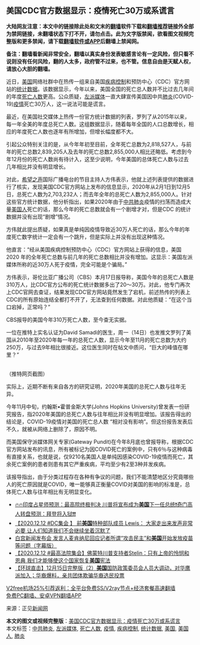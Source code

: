  <h2>美国CDC官方数据显示：疫情死亡30万或系谎言</h2> <p class="notice"><b>大陆网友注意：本文中的链接除此处和文末的<a href="https://github.com/bannedbook/fanqiang" >翻墙</a>软件下载和<a href="https://github.com/killgcd/justmysocks/blob/master/README.md">翻墙推荐</a>链接外全部为禁网链接，未翻墙状态下打不开，请勿点击。此为文字版禁闻，欲看图文视频完整版和更多禁闻，请下载<a href="https://github.com/bannedbook/fanqiang">翻墙软件或APP</a>后翻墙上禁闻网。</p><p>备注：翻墙看新闻非常安全，翻墙以真实身份发表敏感言论有一定风险，但只看不说则没有任何风险，翻的人太多，政府管不过来，也不管。信息自由是天赋人权，请放心大胆的翻墙。</b></p>  <div class="entry"> <p></p> <p>近日，<a href="https://www.bannedbook.org/bnews/tag/%e7%be%8e%e5%9b%bd/" class="st_tag internal_tag" rel="tag" title="标签 美国 下的日志">美国</a>网络社群中在热传一组来自美国<a href="https://www.bannedbook.org/bnews/tag/%E7%96%BE%E7%97%85%E6%8E%A7%E5%88%B6/" class="st_tag internal_tag" rel="tag" title="标签 疾病控制 下的日志">疾病控制</a>和预防中心（CDC）官方网站的<a href="https://www.bannedbook.org/bnews/tag/%E7%BB%9F%E8%AE%A1%E6%95%B0%E6%8D%AE/" class="st_tag internal_tag" rel="tag" title="标签 统计数据 下的日志">统计数据</a>。该数据显示，今年以来，美国全国的死亡总人数并不比过去几年间的年度<a href="https://www.bannedbook.org/bnews/tag/%E6%AD%BB%E4%BA%A1%E4%BA%BA%E6%95%B0/" class="st_tag internal_tag" rel="tag" title="标签 死亡人数 下的日志">死亡人数</a>更高。公众质疑，<a href="https://www.bannedbook.org/bnews/tag/%e5%b7%a6%e6%b4%be%e5%aa%92%e4%bd%93/" class="st_tag internal_tag" rel="tag" title="标签 左派媒体 下的日志">左派媒体</a>一直大肆宣传美国因中共<a href="https://www.bannedbook.org/bnews/tag/%e8%82%ba%e7%82%8e/" class="st_tag internal_tag" rel="tag" title="标签 肺炎 下的日志">肺炎</a>(COVID-19)<a href="https://www.bannedbook.org/bnews/tag/%E7%96%AB%E6%83%85/" class="st_tag internal_tag" rel="tag" title="标签 疫情 下的日志">疫情</a>死亡30万人，这一说法可能是谎言。</p> <p>最近，在美国社交媒体上热传一份官方统计数据的列表，罗列了从2015年以来，每一年全美的年度总死亡人数。这组数据显示，随着每年全国的人口总数增长，相应的年度死亡人数也逐年有所增加，但增长幅度都不大。</p> <p>引起公众特别关注的是，从今年年初至目前，全年死亡总数为2,818,527人，与前年的死亡总数2,839,205人及去年的死亡总数2,855,000人相比还略低。考虑到今年12月份的死亡人数尚有待计入，这至少说明，今年美国的总体死亡人数与过去几年相比并没有明显增长。</p>  <p>对此，<span class='wp_keywordlink_affiliate'><a href="https://www.soundofhope.org" title="希望之声" target="_blank">希望之声</a></span>国际广播电台的节目主持人方伟表示，他就上述列表提供的数据进行了核实，发现美国CDC官方网站上发布的信息显示，2020年从2月1日到12月5日，总死亡人数为2,703,232人；而去年全年的总死亡人数为2,855,000人。针对这些官方统计数据，他分析指出，如果2020年由于<a href="https://www.bannedbook.org/bnews/tag/%e4%b8%ad%e5%85%b1%e8%82%ba%e7%82%8e/" class="st_tag internal_tag" rel="tag" title="标签 中共肺炎 下的日志">中共肺炎</a>疫情的扫荡而造成大量<a href="https://www.bannedbook.org/bnews/tag/%E7%BE%8E%E5%9B%BD%E4%BA%BA/" class="st_tag internal_tag" rel="tag" title="标签 美国人 下的日志">美国人</a>死亡的话，那么今年的死亡总数就会有一个剧增才对，但是CDC 的统计数据并没有出现“剧增”情况。</p> <p></p> <p>方伟就此提出质疑，如果真是单纯因疫情导致近30万人死亡的话，那么今年的年度死亡数字统计一定会有一个跳升，但是实际上并没有出现这种情况。</p> <p>他直言：“经从美国疾病控制预防中心（CDC）官方网站上获得的信息，美国2020 年的全年死亡总数与前几年的死亡总数相比并没有增加。这显示：美国左派媒体所称的近30万人死于疫情，完全可能是个骗局。”</p>  <p>方伟表示，哥伦比亚广播公司（CBS）本月17日报导称，美国今年的总死亡人数是310万人，比CDC官方公布的死亡统计数据多出了20～30万。对此，他专门再次上CDC官网去查证，结果发现CDC官方网站竟然发生了宕机，前述热传的列表上CDC的所有原始连结全都打不开了，无法查到任何数据。对此他质疑：“在这个当口宕掉，正常吗？”</p> <p>CBS报导的美国今年310万死亡人数，至今查无实据。</p> <p>一位在推特上实名认证为David Samadi的医生，周一（14日）也发推文罗列了美国从2010年至2020年每一年的总死亡人数，显示今年至11月的死亡总数为大约250万，与过去9年相比很接近。这位医生同时在帖文中质问，“巨大的峰值在哪里？”</p> <p><br /> （推特网页截图）</p>  <p>实际上，近期不断有来自各方的研究证明，2020年美国的总死亡人数与往年无异。</p> <p>今年11月中旬，约翰斯•霍普金斯大学(Johns Hopkins University)曾发表一份研究报告，指2020年美国的总死亡人数与往年相比并没有明显增加。该报告得出的结论是，COVID-19疫情对美国的死亡总人数 “相对没有影响”。但这份报告发表后不久，就被从网络上删除了，原因不明。</p> <p>而美国保守派媒体网关专家(Gateway Pundit)在今年8月底也曾报导称，根据CDC官方网站发布的讯息，所有被标记为因COVID死亡的案例中，只有6％与这种病毒有直接关系，也就是说，仅9210名美国人是单纯因感染COVID-19疫情而死亡，其余死亡案例的患者则患有其它严重疾病，平均至少有2至3种并发疾病。</p> <p>该报导指出，由于分类过程存在各种有争议的问题，我们不能清楚地区分究竟哪些人的死亡原因就是COVID，唯一能够真正衡量COVID对美国的影响的标准是，总体死亡人数与往年相比有无明显变化。</p>  <ul class='op-related-articles' title='相关阅读'> <li><a href='https://www.bannedbook.org/bnews/bannedvideo/20201217/1449436.html' target='_blank'>🔥🔥印度占星师预测：最高院终极判决 川普将宣布成为<b>美国</b>下一任总统❗奇门高人转盘预测：拜登将入狱❗❗</a></li> <li><a href='https://www.bannedbook.org/bnews/bannedvideo/20201217/1449433.html' target='_blank'>【2020.12.12 #DC集会 】 前<b>美国</b>特种部队成员 Lewis：  大家走出来发声非常必要 让人们知道我们不会继续坐着沉默了</a></li> <li><a href='https://www.bannedbook.org/bnews/bannedvideo/20201217/1449432.html' target='_blank'>白宫新闻发布会 发言人麦肯纳尼回应记者所谓“攻击民主”和<b>美国</b>开始发放疫苗等问题（字幕版）</a></li> <li><a href='https://www.bannedbook.org/bnews/bannedvideo/20201217/1449430.html' target='_blank'>【2020.12.12 #最高法院集会】佛蒙特川普支持者Stelin：只有上帝的怜悯和恩典 我们才能够使这个国家恢复<b>美国</b>宪法</a></li> <li><a href='https://www.bannedbook.org/bnews/bannedvideo/20201217/1449397.html' target='_blank'>【环球直击】12月15日完整版（2）<b>美国</b>国防政策委员会人员大调动，对华鹰派加入；华裔爆料，亲共团体欺骗华裔选民投票</a></li> </ul> <p class="texttj"> <a href="https://github.com/bannedbook/fanqiang/wiki/V2ray%E6%9C%BA%E5%9C%BA" target="_blank">V2free机场25%引荐返利：全平台免费SS/V2ray节点+经济套餐高速翻墙</a><br/> <a href="https://github.com/bannedbook/fanqiang/wiki/%E7%A6%81%E9%97%BB%E7%BD%91%E5%AE%89%E5%8D%93%E7%BF%BB%E5%A2%99%E6%96%B0%E9%97%BBAPP" target="_blank">免费PC翻墙、安卓VPN翻墙APP</a></p><p>来源：正见<span class='wp_keywordlink_affiliate'><a href="https://www.bannedbook.org/" title="新闻网">新闻网</a></span></p><a name='sharetosocial'></a>       <div><b>本文的图文或视频完整版</b>：<a href='https://www.bannedbook.org/bnews/cbnews/20201217/1449258.html'>美国CDC官方数据显示：疫情死亡30万或系谎言</a></div>  </div><!--END ENTRY--> <div class="postfooter"> <div>本文标签：<a href="https://www.bannedbook.org/bnews/tag/%e4%b8%ad%e5%85%b1%e8%82%ba%e7%82%8e/" rel="tag">中共肺炎</a>, <a href="https://www.bannedbook.org/bnews/tag/%e5%b7%a6%e6%b4%be%e5%aa%92%e4%bd%93/" rel="tag">左派媒体</a>, <a href="https://www.bannedbook.org/bnews/tag/%E6%AD%BB%E4%BA%A1%E4%BA%BA%E6%95%B0/" rel="tag">死亡人数</a>, <a href="https://www.bannedbook.org/bnews/tag/%E7%96%AB%E6%83%85/" rel="tag">疫情</a>, <a href="https://www.bannedbook.org/bnews/tag/%E7%96%BE%E7%97%85%E6%8E%A7%E5%88%B6/" rel="tag">疾病控制</a>, <a href="https://www.bannedbook.org/bnews/tag/%E7%BB%9F%E8%AE%A1%E6%95%B0%E6%8D%AE/" rel="tag">统计数据</a>, <a href="https://www.bannedbook.org/bnews/tag/%e7%be%8e%e5%9b%bd/" rel="tag">美国</a>, <a href="https://www.bannedbook.org/bnews/tag/%E7%BE%8E%E5%9B%BD%E4%BA%BA/" rel="tag">美国人</a>, <a href="https://www.bannedbook.org/bnews/tag/%e8%82%ba%e7%82%8e/" rel="tag">肺炎</a></div>  </div><!--END POSTFOOTER--> 